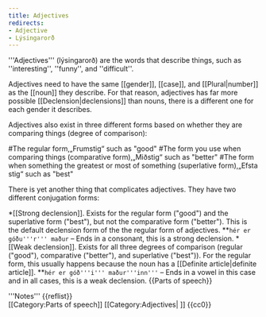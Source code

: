 ```yaml
---
title: Adjectives
redirects:
- Adjective
- Lýsingarorð
---
```


'''Adjectives''' (lýsingarorð) are the words that describe things, such as ''interesting'', ''funny'', and ''difficult''.

Adjectives need to have the same [[gender]], [[case]], and [[Plural|number]] as the [[noun]] they describe. For that reason, adjectives has far more possible [[Declension|declensions]] than nouns, there is a different one for each gender it describes.

Adjectives also exist in three different forms based on whether they are comparing things (degree of comparison):

#The regular form,<ref>„Frumstig“</ref> such as "good"
#The form you use when comparing things (comparative form),<ref>„Miðstig“</ref> such as "better"
#The form when something the greatest or most of something (superlative form),<ref>„Efsta stig“</ref> such as "best"

There is yet another thing that complicates adjectives. They have two different conjugation forms:

*[[Strong declension]]. Exists for the regular form ("good") and the superlative form ("best"), but not the comparative form ("better"). This is the default declension form of the the regular form of adjectives.
**`hér er góðu'''r''' maður` – Ends in a consonant, this is a strong declension.
*[[Weak declension]]. Exists for all three degrees of comparison (regular ("good"), comparative ("better"), and superlative ("best")). For the regular form, this usually happens because the noun has a [[Definite article|definite article]].
**`hér er góð'''i''' maður'''inn'''` – Ends in a vowel in this case and in all cases, this is a weak declension.
{{Parts of speech}}


<div class="notes">
'''Notes'''
{{reflist}}
</div>
[[Category:Parts of speech]]
[[Category:Adjectives| ]]
<noinclude>{{cc0}}</noinclude>
